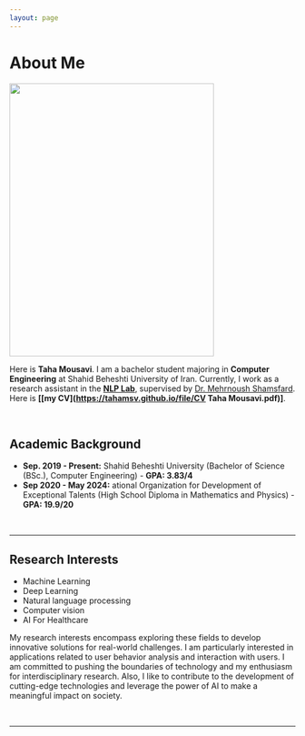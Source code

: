 ```yaml
---
layout: page
---
```


# About Me

<img src="https://tahamsv.github.io/images/Profile4.jpg" class="floatpic" width="360" height="480">

Here is **Taha Mousavi**. I am a bachelor student majoring in **Computer Engineering** at Shahid Beheshti University of Iran. Currently, I work as a research assistant in the [**NLP Lab**](http://nlp.sbu.ac.ir/english/Main.aspx), supervised by [Dr. Mehrnoush Shamsfard](https://scholar.google.com/citations?hl=en&user=BVAsKDsAAAAJ). Here is **[[my CV](https://tahamsv.github.io/file/CV Taha Mousavi.pdf)]**.

<br>

## Academic Background

- **Sep. 2019 - Present:** Shahid Beheshti University (Bachelor of Science (BSc.), Computer Engineering) - **GPA: 3.83/4**
- **Sep 2020 - May 2024:** ational Organization for Development of Exceptional Talents (High School Diploma in Mathematics and Physics) - **GPA: 19.9/20**
<br>

---

## Research Interests

- Machine Learning
- Deep Learning
- Natural language processing
- Computer vision
- AI For Healthcare

My research interests encompass exploring these fields to develop innovative solutions for real-world challenges. I am particularly interested in applications related to user behavior analysis and interaction with users.
I am committed to pushing the boundaries of technology and my enthusiasm for interdisciplinary research. Also, I like to contribute to the development of cutting-edge technologies and leverage the power of AI to make a meaningful impact on society.

<br>

---
